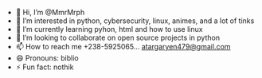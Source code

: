 - 👋 Hi, I’m @MmrMrph
- 👀 I’m interested in python, cybersecurity, linux, animes, and a lot of tinks
- 🌱 I’m currently learning pyhon, html and how to use linux
- 💞️ I’m looking to collaborate on open source projects in python
- 📫 How to reach me +238-5925065... atargaryen479@gmail.com
- 😄 Pronouns: biblio
- ⚡ Fun fact: nothik

<!---
MmrMrph/MmrMrph is a ✨ special ✨ repository because its `README.md` (this file) appears on your GitHub profile.
You can click the Preview link to take a look at your changes.
--->
